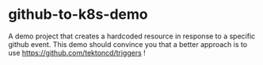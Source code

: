 # github-to-k8s-demo
A demo project that creates a hardcoded resource in response to a specific github event. This demo should convince you that a better approach is to use https://github.com/tektoncd/triggers !
